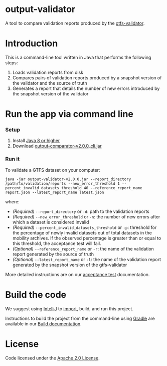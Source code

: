 # output-validator

A tool to compare validation reports produced by the [gtfs-validator](htttps://www.github.com/MobilityData/gtfs-validator).

# Introduction
This is a command-line tool written in Java that performs the following steps:
1. Loads validation reports from disk
1. Compares pairs of validation reports produced by a snapshot version of the validator and the source of truth  
1. Generates a report that details the number of new errors introduced by the snapshot version of the validator

# Run the app via command line
### Setup
1. Install [Java 8 or higher](https://www.oracle.com/java/technologies/javase-downloads.html)
1. Download [output-comparator-v2.0.0_cli.jar](https://github.com/MobilityData/gtfs-validator/releases/download/v2.0.0/output-comparator-v2.0.0_cli.jar)

### Run it
To validate a GTFS dataset on your computer:

`java -jar output-validator-v2.0.0.jar --report_directory /path/to/validation/reports --new_error_threshold 1 --percent_invalid_datasets_threshold 40 --reference_report_name report.json --latest_report_name latest.json` 

where:
* *(Required)* `--report_directory` or `-d`: path to the validation reports     
* *(Required)* `--new_error_threshold` or `-n`: the number of new errors after which a dataset is considered invalid   
* *(Required)* `--percent_invalid_datasets_threshold` or `-p`: threshold for the percentage of newly invalid datasets out of total datasets in the mobility archives. If the observed percentage is greater than or equal to this threshold, the acceptance test will fail.
* *(Optional)* `--reference_report_name` or `-r`: the name of the validation report generated by the source of truth   
* *(Optional)* `--latest_report_name` or `-l`: the name of the validation report generated by the snapshot version of the gtfs-validator   

More detailed instructions are on our [acceptance test](../docs/ACCEPTANCE_TESTS.md) documentation.

# Build the code
We suggest using [IntelliJ](https://www.jetbrains.com/idea/download/) to [import](https://www.jetbrains.com/help/idea/import-project-or-module-wizard.html), build, and run this project.

Instructions to build the project from the command-line using [Gradle](https://gradle.org/) are available in our [Build documentation](../docs/BUILD.md).

# License
Code licensed under the [Apache 2.0 License](http://www.apache.org/licenses/LICENSE-2.0).
